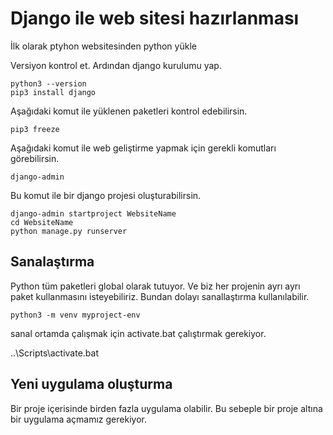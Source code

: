 # Django ile web sitesi hazırlanması

İlk olarak ptyhon  websitesinden python yükle

Versiyon kontrol et. Ardından django kurulumu yap.
```
python3 --version
pip3 install django
```

Aşağıdaki komut ile yüklenen paketleri kontrol edebilirsin.
```
pip3 freeze
```
Aşağıdaki komut ile web geliştirme yapmak için gerekli komutları görebilirsin.
```
django-admin 
```
Bu komut ile bir django projesi oluşturabilirsin.

```
django-admin startproject WebsiteName
cd WebsiteName
python manage.py runserver
```
## Sanalaştırma
Python tüm paketleri global olarak tutuyor. Ve biz her projenin ayrı ayrı paket kullanmasını isteyebiliriz.
Bundan dolayı sanallaştırma kullanılabilir.

```
python3 -m venv myproject-env

```

sanal ortamda çalışmak için activate.bat çalıştırmak gerekiyor.

..\Scripts\activate.bat

## Yeni uygulama oluşturma
Bir proje içerisinde birden fazla uygulama olabilir. Bu sebeple bir proje altına bir uygulama açmamız gerekiyor.

```

```